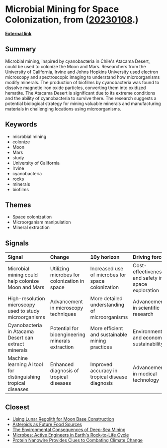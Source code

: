 # __Microbial Mining for Space Colonization__, from ([20230108](https://kghosh.substack.com/p/20230108).)

__[External link](https://interestingengineering.com/innovation/microbial-mining-colonize-moon-mars?utm_source=substack&utm_medium=email)__



## Summary

Microbial mining, inspired by cyanobacteria in Chile's Atacama Desert, could be used to colonize the Moon and Mars. Researchers from the University of California, Irvine and Johns Hopkins University used electron microscopy and spectroscopic imaging to understand how microorganisms modify minerals. The production of biofilms by cyanobacteria was found to dissolve magnetic iron oxide particles, converting them into oxidized hematite. The Atacama Desert is significant due to its extreme conditions and the ability of cyanobacteria to survive there. The research suggests a potential biological strategy for mining valuable minerals and manufacturing materials in challenging locations using microorganisms.

## Keywords

* microbial mining
* colonize
* Moon
* Mars
* study
* University of California
* Irvine
* cyanobacteria
* rocks
* minerals
* biofilms

## Themes

* Space colonization
* Microorganism manipulation
* Mineral extraction

## Signals

| Signal                                                        | Change                                           | 10y horizon                                      | Driving force                                      |
|:--------------------------------------------------------------|:-------------------------------------------------|:-------------------------------------------------|:---------------------------------------------------|
| Microbial mining could help colonize Moon and Mars            | Utilizing microbes for colonization in space     | Increased use of microbes for space colonization | Cost-effectiveness and safety in space exploration |
| High-resolution microscopy used to study microorganisms       | Advancement in microscopy techniques             | More detailed understanding of microorganisms    | Advancement in scientific research                 |
| Cyanobacteria in Atacama Desert can extract minerals          | Potential for bioengineering minerals extraction | More efficient and sustainable mining practices  | Environmental and economic sustainability          |
| Machine learning AI tool for distinguishing tropical diseases | Enhanced diagnosis of tropical diseases          | Improved accuracy in tropical disease diagnosis  | Advancement in medical technology                  |

## Closest

* [Using Lunar Regolith for Moon Base Construction](2bc07045c4e75ef3ed5beca70d3dc9c5)
* [Asteroids as Future Food Sources](81a6baf739ef481c80f748b3fee783cb)
* [The Environmental Consequences of Deep-Sea Mining](3d02bc01f88471d79643d8fe2ed79ec7)
* [Microbes: Active Engineers in Earth's Rock-to-Life Cycle](8a76baaa6df38b98c48c0635d103a5a0)
* [Protein Nanowire Provides Clues to Combating Climate Change](b9bff2b9003a2ceb046c598703e0c939)